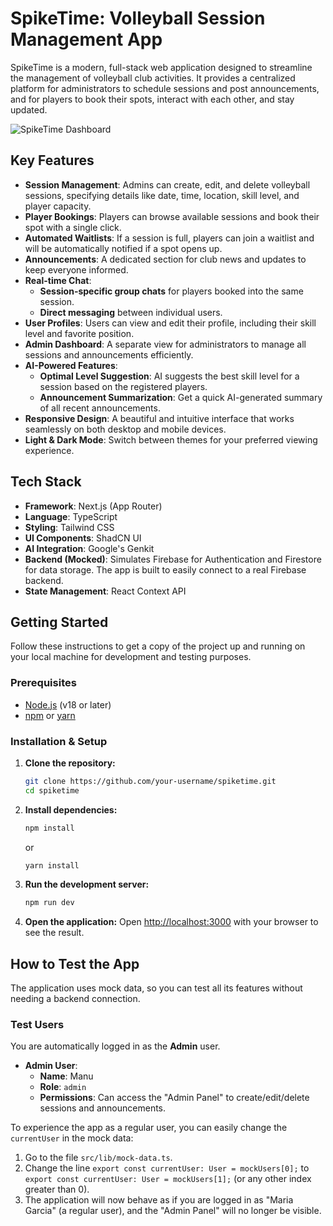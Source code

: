 # SpikeTime: Volleyball Session Management App

SpikeTime is a modern, full-stack web application designed to streamline the management of volleyball club activities. It provides a centralized platform for administrators to schedule sessions and post announcements, and for players to book their spots, interact with each other, and stay updated.

![SpikeTime Dashboard](https://i.imgur.com/w2aVvGZ.png)

## Key Features

- **Session Management**: Admins can create, edit, and delete volleyball sessions, specifying details like date, time, location, skill level, and player capacity.
- **Player Bookings**: Players can browse available sessions and book their spot with a single click.
- **Automated Waitlists**: If a session is full, players can join a waitlist and will be automatically notified if a spot opens up.
- **Announcements**: A dedicated section for club news and updates to keep everyone informed.
- **Real-time Chat**:
    - **Session-specific group chats** for players booked into the same session.
    - **Direct messaging** between individual users.
- **User Profiles**: Users can view and edit their profile, including their skill level and favorite position.
- **Admin Dashboard**: A separate view for administrators to manage all sessions and announcements efficiently.
- **AI-Powered Features**:
    - **Optimal Level Suggestion**: AI suggests the best skill level for a session based on the registered players.
    - **Announcement Summarization**: Get a quick AI-generated summary of all recent announcements.
- **Responsive Design**: A beautiful and intuitive interface that works seamlessly on both desktop and mobile devices.
- **Light & Dark Mode**: Switch between themes for your preferred viewing experience.

## Tech Stack

- **Framework**: Next.js (App Router)
- **Language**: TypeScript
- **Styling**: Tailwind CSS
- **UI Components**: ShadCN UI
- **AI Integration**: Google's Genkit
- **Backend (Mocked)**: Simulates Firebase for Authentication and Firestore for data storage. The app is built to easily connect to a real Firebase backend.
- **State Management**: React Context API

## Getting Started

Follow these instructions to get a copy of the project up and running on your local machine for development and testing purposes.

### Prerequisites

- [Node.js](https://nodejs.org/) (v18 or later)
- [npm](https://www.npmjs.com/) or [yarn](https://yarnpkg.com/)

### Installation & Setup

1.  **Clone the repository:**
    ```bash
    git clone https://github.com/your-username/spiketime.git
    cd spiketime
    ```

2.  **Install dependencies:**
    ```bash
    npm install
    ```
    or
    ```bash
    yarn install
    ```

3.  **Run the development server:**
    ```bash
    npm run dev
    ```

4.  **Open the application:**
    Open [http://localhost:3000](http://localhost:3000) with your browser to see the result.

## How to Test the App

The application uses mock data, so you can test all its features without needing a backend connection.

### Test Users

You are automatically logged in as the **Admin** user.

- **Admin User**:
  - **Name**: Manu
  - **Role**: `admin`
  - **Permissions**: Can access the "Admin Panel" to create/edit/delete sessions and announcements.

To experience the app as a regular user, you can easily change the `currentUser` in the mock data:

1.  Go to the file `src/lib/mock-data.ts`.
2.  Change the line `export const currentUser: User = mockUsers[0];` to `export const currentUser: User = mockUsers[1];` (or any other index greater than 0).
3.  The application will now behave as if you are logged in as "Maria Garcia" (a regular user), and the "Admin Panel" will no longer be visible.
